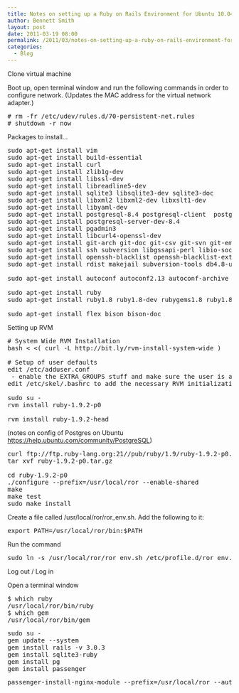 ```yaml
---
title: Notes on setting up a Ruby on Rails Environment for Ubuntu 10.04.1 LTS
author: Bennett Smith
layout: post
date: 2011-03-19 08:00
permalink: /2011/03/notes-on-setting-up-a-ruby-on-rails-environment-for-ubuntu-10-04-1-lts/
categories:
  - Blog
---
```

Clone virtual machine

Boot up, open terminal window and run the following commands in order to configure network. (Updates the MAC address for the virtual network adapter.)

<pre># rm -fr /etc/udev/rules.d/70-persistent-net.rules
# shutdown -r now
</pre>

Packages to install…

<pre>sudo apt-get install vim
sudo apt-get install build-essential
sudo apt-get install curl
sudo apt-get install zlib1g-dev
sudo apt-get install libssl-dev
sudo apt-get install libreadline5-dev
sudo apt-get install sqlite3 libsqlite3-dev sqlite3-doc
sudo apt-get install libxml2 libxml2-dev libxslt1-dev
sudo apt-get install libyaml-dev
sudo apt-get install postgresql-8.4 postgresql-client  postgresql-client-8.4 postgresql-doc-8.4
sudo apt-get install postgresql-server-dev-8.4
sudo apt-get install pgadmin3
sudo apt-get install libcurl4-openssl-dev
sudo apt-get install git-arch git-doc git-csv git-svn git-email git-daemon-run git-gui gitk gitweb
sudo apt-get install ssh subversion libgssapi-perl libio-socket-inet6-perl rssh molly-guard
sudo apt-get install openssh-blacklist openssh-blacklist-extra socklog-run
sudo apt-get install rdist makejail subversion-tools db4.8-util

sudo apt-get install autoconf autoconf2.13 autoconf-archive gnu-standards autoconf-doc libtool gettext gettext-doc libtool-doc

sudo apt-get install ruby
sudo apt-get install ruby1.8 ruby1.8-dev rubygems1.8 ruby1.8-examples ri1.8 rubygems-doc graphviz graphviz-doc

sudo apt-get install flex bison bison-doc
</pre>

Setting up RVM

<pre># System Wide RVM Installation
bash &lt; &lt;( curl -L http://bit.ly/rvm-install-system-wide )

# Setup of user defaults
edit /etc/adduser.conf
 - enable the EXTRA_GROUPS stuff and make sure the user is added to the 'rvm' group
edit /etc/skel/.bashrc to add the necessary RVM initialization stuff

sudo su -
rvm install ruby-1.9.2-p0

rvm install ruby-1.9.2-head
</pre>

(notes on config of Postgres on Ubuntu https://help.ubuntu.com/community/PostgreSQL)

<pre>curl ftp://ftp.ruby-lang.org:21//pub/ruby/1.9/ruby-1.9.2-p0.tar.gz > ruby-1.9.2-p0.tar.gz
tar xvf ruby-1.9.2-p0.tar.gz

cd ruby-1.9.2-p0
./configure --prefix=/usr/local/ror --enable-shared
make
make test
sudo make install
</pre>

Create a file called /usr/local/ror/ror_env.sh. Add the following to it:

<pre>export PATH=/usr/local/ror/bin:$PATH
</pre>

Run the command

<pre>sudo ln -s /usr/local/ror/ror_env.sh /etc/profile.d/ror_env.sh
</pre>

Log out / Log in

Open a terminal window

<pre>$ which ruby
/usr/local/ror/bin/ruby
$ which gem
/usr/local/ror/bin/gem
</pre>

<pre>sudo su -
gem update --system
gem install rails -v 3.0.3
gem install sqlite3-ruby
gem install pg
gem install passenger
</pre>

<pre>passenger-install-nginx-module --prefix=/usr/local/ror --auto-download --auto
</pre>

